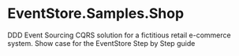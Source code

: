 # EventStore.Samples.Shop
DDD Event Sourcing CQRS solution for a fictitious retail e-commerce system. Show case for the EventStore Step by Step guide
